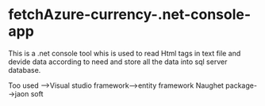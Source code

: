 # fetchAzure-currency-.net-console-app

This is a .net console tool whis is used to read Html tags in text file and devide data according to need and store all the data into sql server database.

Too used -->Visual studio
framework-->entity framework
Naughet package-->jaon soft
